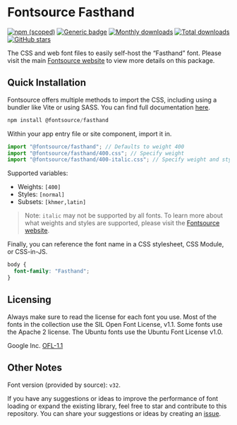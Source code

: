 # Fontsource Fasthand

[![npm (scoped)](https://img.shields.io/npm/v/@fontsource/fasthand?color=brightgreen)](https://www.npmjs.com/package/@fontsource/fasthand) [![Generic badge](https://img.shields.io/badge/fontsource-passing-brightgreen)](https://github.com/fontsource/fontsource) [![Monthly downloads](https://badgen.net/npm/dm/@fontsource/fasthand)](https://github.com/fontsource/fontsource) [![Total downloads](https://badgen.net/npm/dt/@fontsource/fasthand)](https://github.com/fontsource/fontsource) [![GitHub stars](https://img.shields.io/github/stars/fontsource/fontsource.svg?style=social&label=Star)](https://github.com/fontsource/fontsource/stargazers)

The CSS and web font files to easily self-host the “Fasthand” font. Please visit the main [Fontsource website](https://fontsource.org/fonts/fasthand) to view more details on this package.

## Quick Installation

Fontsource offers multiple methods to import the CSS, including using a bundler like Vite or using SASS. You can find full documentation [here](https://fontsource.org/docs/getting-started/introduction).

```javascript
npm install @fontsource/fasthand
```

Within your app entry file or site component, import it in.

```javascript
import "@fontsource/fasthand"; // Defaults to weight 400
import "@fontsource/fasthand/400.css"; // Specify weight
import "@fontsource/fasthand/400-italic.css"; // Specify weight and style
```

Supported variables:
- Weights: `[400]`
- Styles: `[normal]`
- Subsets: `[khmer,latin]`

> Note: `italic` may not be supported by all fonts. To learn more about what weights and styles are supported, please visit the [Fontsource website](https://fontsource.org/fonts/fasthand).

Finally, you can reference the font name in a CSS stylesheet, CSS Module, or CSS-in-JS.

```css
body {
  font-family: "Fasthand";
}
```

## Licensing
Always make sure to read the license for each font you use. Most of the fonts in the collection use the SIL Open Font License, v1.1. Some fonts use the Apache 2 license. The Ubuntu fonts use the Ubuntu Font License v1.0.

Google Inc.
[OFL-1.1](http://scripts.sil.org/OFL)

## Other Notes
Font version (provided by source): `v32`.

If you have any suggestions or ideas to improve the performance of font loading or expand the existing library, feel free to star and contribute to this repository. You can share your suggestions or ideas by creating an [issue](https://github.com/fontsource/fontsource/issues).